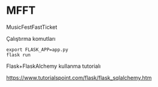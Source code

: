 # MFFT
MusicFestFastTicket

Çalıştırma komutları
```
export FLASK_APP=app.py
flask run
```

Flask+FlaskAlchemy kullanma tutorialı

https://www.tutorialspoint.com/flask/flask_sqlalchemy.htm

